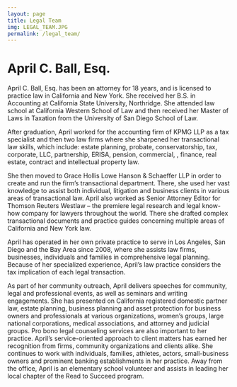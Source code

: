 ```yaml
---
layout: page
title: Legal Team
img: LEGAL_TEAM.JPG
permalink: /legal_team/
---
```


# April C. Ball, Esq.

April C. Ball, Esq. has been an attorney for 18 years, and is licensed to practice law in California and New York. She received her B.S. in Accounting at California State University, Northridge.  She attended law school at California Western School of Law and then received her Master of Laws in Taxation from the University of San Diego School of Law.  

After graduation, April worked for the accounting firm of KPMG LLP as a tax specialist and then two law firms where she sharpened her transactional law skills, which include: estate planning, probate, conservatorship, tax, corporate, LLC, partnership, ERISA, pension, commercial, , finance, real estate, contract and intellectual property law.

She then moved to Grace Hollis Lowe Hanson & Schaeffer LLP in order to create and run the firm’s transactional department.  There, she used her vast knowledge to assist both individual, litigation and business clients in various areas of transactional law.  April also worked as Senior Attorney Editor for Thomson Reuters Westlaw – the premiere legal research and legal know-how company for lawyers throughout the world.  There she drafted complex transactional documents and practice guides concerning multiple areas of California and New York law.

April has operated in her own private practice to serve in Los Angeles, San Diego and the Bay Area since 2008, where she assists law firms, businesses, individuals and families in comprehensive legal planning. Because of her specialized experience, April’s law practice considers the tax implication of each legal transaction.

As part of her community outreach, April delivers speeches for community, legal and professional events, as well as seminars and writing engagements.  She has presented on California registered domestic partner law, estate planning, business planning and asset protection for business owners and professionals at various organizations, women’s groups, large national corporations, medical associations, and attorney and judicial groups.  Pro bono legal counseling services are also important to her practice.
April’s service-oriented approach to client matters has earned her recognition from firms, community organizations and clients alike.  She continues to work with individuals, families, athletes, actors, small-business owners and prominent banking establishments in her practice.  Away from the office, April is an elementary school volunteer and assists in leading her local chapter of the Read to Succeed program.

